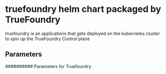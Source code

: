 # truefoundry helm chart packaged by TrueFoundry
truefoundry is an applications that gets deployed on the kubernetes cluster to spin up the TrueFoundry Control plane

## Parameters

########## Parameters for Truefoundry

